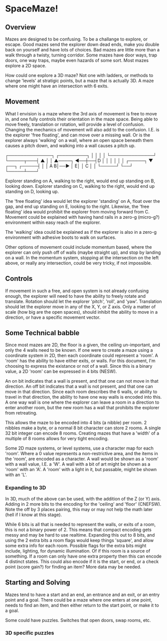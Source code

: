 # SpaceMaze!

## Overview
Mazes are designed to be confusing.
To be a challange to explore, or escape.
Good mazes send the explorer down dead ends, make you double back on yourself and have lots of choices.
Bad mazes are little more than a walk through a twisty, turning corridor.
Some mazes have door ways, trap doors, one way traps, maybe even hazards of some sort.
Most mazes explore a 2D space.

How could one explore a 3D maze?
Not one with ladders, or methods to change 'levels' at stratigic points, but a maze that is actually 3D.
A maze where one might have an intersection with 6 exits.

## Movement

What I envision is a maze where the 3rd axis of movement is free to move in, and one fully controls their orientation in the maze space.
Being able to move freely, translation or rotation, will provide a level of confusion.
Changing the mechanics of movement will also add to the confusion.
I.E. is the explorer 'free floating', and can move over a missing wall.
Or is the explorer always 'walking' on a wall, where an open space beneath them causes a pitch down, and walking into a wall causes a pitch up.

┌──────────────┐            ┌─────────┐
│              │            │         │
└──────────────┘            └─────┬───┤
                               ▲  │   │
   ▲────┐                   ◀──┼──┤D  │
   │    │                      │  │   │
┌─────┐ ▼   ┌──┐            ┌─────┤   │
│  A B│──▶  │ E│            │  C  │   │
└─────┘     └──┘            └─────┴───┘

Explorer standing on A, walking to the right, would end up standing on B, looking down.
Explorer standing on C, walking to the right, would end up standing on D, looking up.

The 'free floating' idea would let the explorer 'standing' on A, float over the gap, and end up standing on E, looking to the right.
Likewise, the 'free floating' idea would prohibit the explorer from moving forward from C.
Movement could be explained with having hand rails in a zero-g (micro-g?) environment within easy reach of the explorer.

The 'walking' idea could be explained as if the explorer is also in a zero-g environment with adhesive boots to walk on surfaces.

Other options of movement could include momentum based, where the explorer can only push off of walls (maybe straight up), and stop by landing on a wall.
In the momentum system, stopping at the intersection on the left above, or really any intersection, could be very tricky, if not impossible.

## Controls

If movement in such a free, and open system is not already confusing enough, the explorer will need to have the ability to freely rotate and translate.
Rotation should let the explorer 'pitch', 'roll', and 'yaw'.
Translation should let the explorer move in any of the X, Y, or Z axis.
Only a matter of scale (how big are the open spaces), should inhibit the ability to move in a direction, or have a specific movement vector.




## Some Technical babble
Since most mazes are 2D, the floor is a given, the ceiling un-important, and only the 4 walls need to be known.
If one were to create a maze using a coordinate system in 2D, then each coordinate could represent a 'room'.
A 'room' has the ability to have either exits, or walls.
For this document, I'm choosing to express the existance or not of a wall.
Since this is a binary value, a 2D 'room' can be expressed in 4 bits (NESW).

An on bit indicates that a wall is present, and that one can not move in that direction.
An off bit indicates that a wall is not present, and that one can move in that direction.
Since each room describes the 6 walls, or ability to travel in that direction, the ability to have one way walls is encoded into this.
A one way wall is one where the explorer can leave a room in a direction to enter another room, but the new room has a wall that prohibits the explorer from retreating.

This allows the maze to be encoded into 4 bits (a nibble) per room.
2 nibbles make a byte, or a normal 8 bit character can store 2 rooms.
A single 32 bit integer can encode 8 rooms.
Creating mazes that have a 'width' of a multiple of 8 rooms allows for very tight encoding.

Some 2D maze systems, or level systems, use a character map for each 'room'.
Where a 0 value represents a non-restrictive area, and the items in the 'room', are encoded as a character.
A wall would be shown as a 'room' with a wall value, I.E. a 'W'.
A wall with a bit of art might be shown as a 'room' with an 'A'.
A 'room' with a light in it, but passable, might be shown with an 'L'.

### Expanding to 3D
In 3D, much of the above can be used, with the addition of the Z (or Y) axis.
Adding in 2 more bits to the encoding for the 'ceiling' and 'floor' (CNEFSW).
Note the off by 3 places pairing, this may or may not help the math later (hell if I know at this stage).

While 6 bits is all that is needed to represent the walls, or exits of a room, this is not a binary power of 2.
This means that compact encoding gets messy and may be hard to use realtime.
Expanding this out to 8 bits, and using the 2 extra bits a room flags would keep things 'square', and allow some extra info for each room.
Possible flags for the extra bits might include, lighting, for dynamic illumination.
Of if this room is a source of something.
If a room can only have one extra property then this can encode 4 distinct states.
This could also encode if it is the start, or end, or a check point (score gain?) for finding an item?
More data may be needed.

## Starting and Solving
Mazes tend to have a start and an end, an entrance and an exit, or an entry point and a goal.
There could be a maze where one enters at one point, needs to find an item, and then either return to the start point, or make it to a goal.

Some could have puzzles.
Switches that open doors, swap rooms, etc.

### 3D specific puzzles
